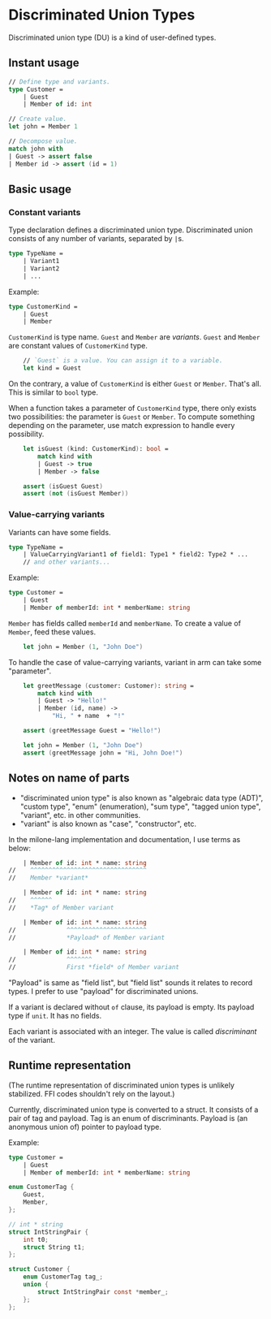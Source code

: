 # Discriminated Union Types

Discriminated union type (DU) is a kind of user-defined types.

## Instant usage

```fsharp
// Define type and variants.
type Customer =
    | Guest
    | Member of id: int

// Create value.
let john = Member 1

// Decompose value.
match john with
| Guest -> assert false
| Member id -> assert (id = 1)
```

## Basic usage

### Constant variants

Type declaration defines a discriminated union type. Discriminated union consists of any number of variants, separated by `|`s.

```fsharp
type TypeName =
    | Variant1
    | Variant2
    | ...
```

Example:

```fsharp
type CustomerKind =
    | Guest
    | Member
```

`CustomerKind` is type name. `Guest` and `Member` are *variants*. `Guest` and `Member` are constant values of `CustomerKind` type.

```fsharp
    // `Guest` is a value. You can assign it to a variable.
    let kind = Guest
```

On the contrary, a value of `CustomerKind` is either `Guest` or `Member`. That's all. This is similar to `bool` type.

When a function takes a parameter of `CustomerKind` type, there only exists two possibilities: the parameter is `Guest` or `Member`. To compute something depending on the parameter, use match expression to handle every possibility.

```fsharp
    let isGuest (kind: CustomerKind): bool =
        match kind with
        | Guest -> true
        | Member -> false

    assert (isGuest Guest)
    assert (not (isGuest Member))
```

### Value-carrying variants

Variants can have some fields.

```fsharp
type TypeName =
    | ValueCarryingVariant1 of field1: Type1 * field2: Type2 * ...
    // and other variants...
```

Example:

```fsharp
type Customer =
    | Guest
    | Member of memberId: int * memberName: string
```

`Member` has fields called `memberId` and `memberName`. To create a value of `Member`, feed these values.

```fsharp
    let john = Member (1, "John Doe")
```

To handle the case of value-carrying variants, variant in arm can take some "parameter".

```fsharp
    let greetMessage (customer: Customer): string =
        match kind with
        | Guest -> "Hello!"
        | Member (id, name) ->
            "Hi, " + name  + "!"

    assert (greetMessage Guest = "Hello!")

    let john = Member (1, "John Doe")
    assert (greetMessage john = "Hi, John Doe!")
```

## Notes on name of parts

- "discriminated union type" is also known as "algebraic data type (ADT)", "custom type", "enum" (enumeration), "sum type", "tagged union type", "variant", etc. in other communities.
- "variant" is also known as "case", "constructor", etc.

In the milone-lang implementation and documentation, I use terms as below:

```fsharp
    | Member of id: int * name: string
//    ^^^^^^^^^^^^^^^^^^^^^^^^^^^^^^^^
//    Member *variant*

    | Member of id: int * name: string
//    ^^^^^^
//    *Tag* of Member variant

    | Member of id: int * name: string
//              ^^^^^^^^^^^^^^^^^^^^^^
//              *Payload* of Member variant

    | Member of id: int * name: string
//              ^^^^^^^
//              First *field* of Member variant
```

"Payload" is same as "field list", but "field list" sounds it relates to record types. I prefer to use "payload" for discriminated unions.

If a variant is declared without `of` clause, its payload is empty. Its payload type if `unit`. It has no fields.

Each variant is associated with an integer. The value is called *discriminant* of the variant.

## Runtime representation

(The runtime representation of discriminated union types is unlikely stabilized. FFI codes shouldn't rely on the layout.)

Currently, discriminated union type is converted to a struct. It consists of a pair of tag and payload. Tag is an enum of discriminants. Payload is (an anonymous union of) pointer to payload type.

Example:

```fsharp
type Customer =
    | Guest
    | Member of memberId: int * memberName: string
```

```c
enum CustomerTag {
    Guest,
    Member,
};

// int * string
struct IntStringPair {
    int t0;
    struct String t1;
};

struct Customer {
    enum CustomerTag tag_;
    union {
        struct IntStringPair const *member_;
    };
};
```
